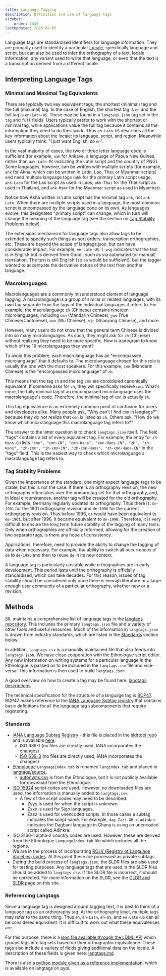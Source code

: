 ```yaml
---
title: Language Tagging
description: Definition and use of language tags
sidebar:
    order: 1410
lastUpdated: 2025-08-05
---
```


Language tags are standardised identifiers for language information. They are primarily used to identify a particular [Locale][locale-def], specifically language and script, but can also be used to infer the orthography of a text, locale information, any variant used to write that language, or even that the text is a transcription derived from a different locale.

## Interpreting Language Tags

### Minimal and Maximal Tag Equivalents

There are typically two key equivalent tags, the shortest (minimal) tag and the full (maximal) tag. In the case of English, the shortest tag is `en` and the full tag is `en-Latn-US`. These may be found in a `langtags.json` tag set in the `tag` and `full` fields. Users typically prefer to work with the shortest or minimal tag, while applications value the full tag because it contains all the information they need to do their work. Thus `en-Latn-US` describes all the key information about the locale: its language, script, and region. Meanwhile users typically think: "I just want English, so `en`".

In the vast majority of cases, the two or three letter language code is sufficient (for example, `aak` for Ankave, a language of Papua New Guinea, rather than `aak-Latn-PG` indicating the Latin script and the country of PNG). Some languages, however, can be written with multiple scripts (for example, `ahk` for Akha, which can be written in Latin, Lao, Thai, or Myanmar scripts) and need multiple language tags (`ahk` for the primary Latin script usage, `ahk-Laoo` for the Lao script as used in Laos, `ahk-Thai` for the Thai script as used in Thailand, and `ahk-Mymr` for the Myanmar script as used in Myanmar).

Notice how Akha written in Latin script has the minimal tag `ahk`, not `ahk-Latn`. When there are multiple scripts used in a language, the most common script is encompassed by the language code on its own. As languages evolve, this designated "primary script" can change, which in turn will change the meaning of the language tag (see the section on [Tag Stability Problems][stability-problems] below).

The extensions mechanism for language tags also allow tags to be extended to specify such things as sort orders, transcription orthographies, etc. These are beyond the scope of langtags.json, but can have considerable impact. For example, `en-Latn-US-t-wsg` indicates that the text is in English but is derived from Gondi, such as via automated (or manual) translation. The text is still English (so `en` would be sufficient), but the tagger wanted to accentuate the derivative nature of the text from another language.

### Macrolanguages

Macrolanguages are a commonly misunderstood element of language tagging. A macrolanguage is a group of similar or related languages, with its own tag separate from the tags of the individual languages it refers to. For example, the macrolanguage `zh` (Chinese) contains nineteen microlanguages, including `cmn` (Mandarin Chinese), `yue` (Yue Chinese/Cantonese), `wuu` (Wu Chinese), `sjc` (Shaojiang Chinese), and more. 

However, many users do not know that the general term Chinese is divided into so many microlanguages. As such, they might ask for `zh` (Chinese) without realizing they need to be more specific. How is a program to know which of the 19 microlanguages they want?

To avoid this problem, each macrolanguage has an "encompassed microlanguage" that it defaults to. The microlanguage chosen for this role is usually the one with the most speakers. For this example, `cmn` (Mandarin Chinese) is the "encompassed microlanguage" of `zh`. 

This means that the tag `zh` and the tag `cmn` are considered canonically equivalent. If someone asks for `zh`, they will specifically receive `cmn`. What's more, the fully minimal tag of an encompassed microlanguage uses the macrolanguage's code. Therefore, the minimal tag of `cmn` is actually `zh`. 

This tag equivalence is an extremely common point of confusion for users and developers alike. Many people ask, "Why can't I find `cmn` in langtags?" because they do not realize that `cmn` is listed as `zh`. Others ask, "How do we know which microlanguage this macrolanguage tag refers to?" 

The answer to the latter question is to check `langtags.json` itself. The field "tags" contains a list of every equivalent tag. For example, the entry for `zh-Hans-CH` lists `"cmn", "cmn-CN", "cmn-Hans", "cmn-Hans-CN", "zh", "zh-Hans", "zh-cmn", "zh-cmn-CN", "zh-cmn-Hans", "zh-cmn-Hans-CN"` in the "tags" field. This is the easiest way to check which microlanguage a macrolanguage tag refers to. 

### Tag Stability Problems

Given the importance of the standard, one might expect language tags to be stable, but this is not the case. If there is an orthography revision, the new orthography often takes over the primary tag set for that orthography, and, in ideal circumstances, another tag will be created for the old orthography. For example, Germany regularly updates its orthography. Thus there is: `de-1901` for the 1901 orthography revision and `de-1996` for the current orthography revision. Thus before 1996, `de` would have been equivalent to `de-1901`, but after 1996, it became equivalent to `de-1996`. Therefore, it is very difficult to ensure the long term future stability of the tagging of many texts. Only when orthographies are officially reformed, allowing for the creation of two separate tags, is there any hope of consistency.

Applications, therefore, need to provide the ability to change the tagging of data when necessary. For example, the ability to switch all occurrences of `de` to `de-1996` and then to reuse `de` in its new context.

A language tag is particularly unstable while orthographies are in early development. This period lasts until the orthography is officially standardised, which can take decades. For this reason, issues of tag stability should be considered only once there is enough literature or a large enough user community of a particular orthography, whether new or a revision. 

## Methods

SIL maintains a comprehensive list of language tags in the [langtags repository][langtags]. This includes the primary `langtags.json` file and a variety of other tools and useful resources. Much of the information in `langtags.json` is drawn from industry standards, which are listed in the [Standards][langtag-standards] section below.

In addition, `langtags.csv` is a manually maintained file that also feeds into `langtags.json`. We have close cooperation with the Ethnologue script editor. Any new information on writing systems for a particular language in the Ethnologue is passed on to be included in the `langtags.csv` file and vice-versa. This information is then used to build `langtags.json`. 

A good overview on how to create a tag may be found here: [langtags descriptions][langtags-tagging].

The technical specification for the structure of a language tag is [BCP47][bcp47]. BCP47 makes reference to the [IANA Language Subtag registry][iana] that contains basic definitions for all the language tag subcomponents that require registering.

### Standards

- [IANA Language Subtag Registry][iana] - this file is placed in the [sldrtool repo][sldrtool] and is available [here][iana-file].
   - ISO 639-1 (no files are directly used, IANA incorporates the changes)
   - [ISO 639-3][639-3] (no files are directly used, IANA incorporates the changes)
- [Ethnologue][ethnologue-codes] `LanguageIndex.tab` is renamed `langindex.tab` and placed in [langtags/source][langindex].
   - [autonyms.csv][autonyms] is from the Ethnologue, but it is not publicly available for download from the Ethnologue.
- [ISO 15924][15924] script codes are used. However, no downloaded files are used, the information is manually added to `langtags.csv`.
   - A few of the script codes may need to be described.
     - Zyyy is used for when the script is unknown.
     - Zxxx is used for Sign languages.
     - Zzzz is used for unencoded scripts. In those cases a subtag indicates the script name. For example, `dag-Zzzz-GH-x-adinkra` indicates the Dagbani language in Ghana is using an unencoded script called Adinkra.
- ISO 3166-1 alpha-2 country codes are used. However, these are derived from the Ethnologue `LanguageIndex.tab` file which includes all the regions.
- We are in the process of incorporating [ROLV (Registry of Language Varieties) codes][rolv]. At this point these are processed as private subtags.
- During the build process of `langtags.json`, the SLDR files are also used for testing purposes. Any language tags that are used in the SLDR files should be added to `langtags.csv`. If the SLDR file is incorrect, it should be corrected. For more information on the SLDR, see the [CLDR and SLDR][sldr-page] page on this site.

### Referencing Langtags

Since a language tag is designed around tagging text, it is best to think of a language tag as an orthography tag. At the orthography level, multiple tags may refer to the same thing. Thus `en`, `en-Latn`, `en-US`, and `en-Latn-US` can all be considered equivalent. It is difficult to work out what these equivalences are. 

For this purpose, there is a [json file available through the LDML API][json-ldml] which groups tags into tag sets based on their orthographic equivalence. These tags also include a variety of fields giving additional data on the locale. A description of these fields is given here: [langtags.md][langtags-desc]. 

There is also a [python module given as a reference implementation][pypi], which is available on langtags on pypi. 

[15924]: https://unicode.org/iso15924/iso15924-codes.html
[639-3]: https://iso639-3.sil.org/
[autonyms]: https://github.com/silnrsi/langtags/tree/master/source/autonyms.csv
[bcp47]: https://www.rfc-editor.org/bcp/bcp47.txt
[ethnologue-codes]: https://www.ethnologue.com/codes/
[iana]: https://www.iana.org/assignments/language-subtag-registry/language-subtag-registry
[iana-file]: https://github.com/silnrsi/sldrtools/blob/master/lib/sldr/language-subtag-registry.txt
[json-ldml]: https://ldml.api.sil.org/langtags.json
[langindex]: https://github.com/silnrsi/langtags/tree/master/source/langindex.tab
[langtags]: https://github.com/silnrsi/langtags/blob/master/doc/tagging.md
[langtags-desc]: https://github.com/silnrsi/langtags/blob/master/doc/langtags.md
[langtags-tagging]: https://github.com/silnrsi/langtags/blob/master/doc/tagging.md
[pypi]: https://github.com/silnrsi/langtags/blob/master/lib/langtag/__init__.py
[rolv]: https://hisregistries.org/rolv/
[sldrtool]: https://github.com/silnrsi/sldrtools
[sldr-page]: /topics/writingsystems/cldr-and-sldr
[locale-def]: /reference/glossary/#locale
[langtag-standards]: /topics/writingsystems/language-tagging/#standards
[stability-problems]: /topics/writingsystems/language-tagging/#tag-stability-problems